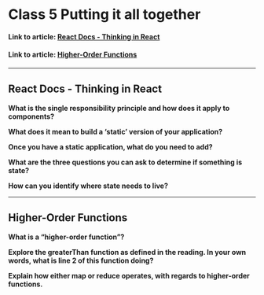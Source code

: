 # Class 5 Putting it all together

#### Link to article: [React Docs - Thinking in React](https://react.dev/learn/thinking-in-react)
#### Link to article: [Higher-Order Functions](https://eloquentjavascript.net/05_higher_order.html#h_xxCc98lOBK)

> 

***

## React Docs - Thinking in React

**What is the single responsibility principle and how does it apply to components?**
> 

**What does it mean to build a ‘static’ version of your application?**
> 


**Once you have a static application, what do you need to add?**
>

**What are the three questions you can ask to determine if something is state?**
> 

**How can you identify where state needs to live?**

***

## Higher-Order Functions

**What is a “higher-order function”?**
> 

**Explore the greaterThan function as defined in the reading. In your own words, what is line 2 of this function doing?**
> 

**Explain how either map or reduce operates, with regards to higher-order functions.**
> 